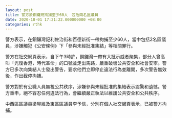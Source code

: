 ```yaml
---
layout: post
title: 警方於銅鑼灣拘捕至少60人　包括兩名區議員
date: 2020-10-01 17:21:22.000000000 +08:00
categories: rthk
---
```


警方表示，在銅鑼灣記利佐治街和百德新街一帶拘捕至少60人，當中包括2名區議員，涉嫌觸犯《公安條例》下「參與未經批准集結」等相關罪行。

警方在社交網頁表示，自下午3時許，銅鑼灣一帶有大批示威者聚集，部分人曾高叫「光復香港，時代革命」的口號並走出馬路，嚴重破壞公共安全和社會安寧。警方已多次向集結人士發出警告，要求他們立即停止違法行為並離開，多次警告無效後，作出截停拘捕。

警方對於有公職人員無視公共秩序，涉嫌參與未經批准的集結表示震驚和遺憾。警方重申，絕不容忍任何違法行為，會繼續嚴正執法以維護公共安全和公共秩序。

中西區區議員梁晃維及東區區議員李予信，分別在個人社交網頁表示，已被警方拘捕。
